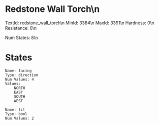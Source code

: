 # Redstone Wall Torch\n
TextId: redstone_wall_torch\n
MinId: 3384\n
MaxId: 3391\n
Hardness: 0\n
Resistance: 0\n

Num States: 8\n
# States
```
Name: facing
Type: direction
Num Values: 4
Values:
    NORTH
    EAST
    SOUTH
    WEST

Name: lit
Type: bool
Num Values: 2
```